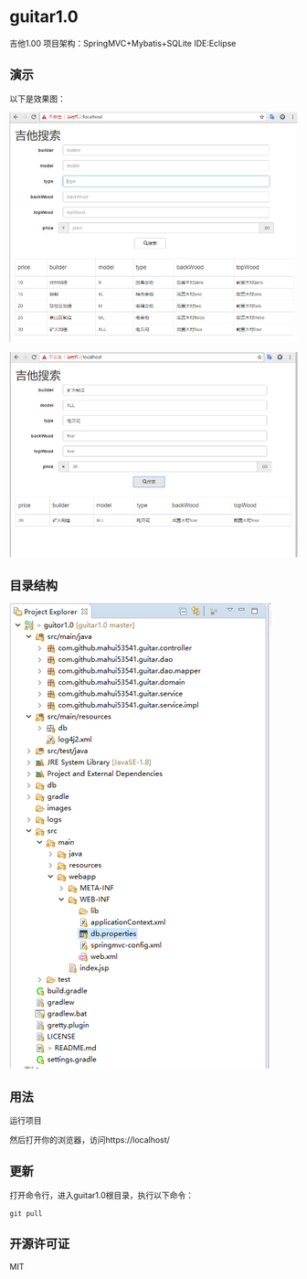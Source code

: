 # guitar1.0
吉他1.00
项目架构：SpringMVC+Mybatis+SQLite
IDE:Eclipse
## 演示

以下是效果图：

![效果图](images/1.PNG)

![效果图](images/2.PNG)

## 目录结构

![目录结构](images/3.PNG)

## 用法

运行项目

然后打开你的浏览器，访问https://localhost/

## 更新

打开命令行，进入guitar1.0根目录，执行以下命令：

	git pull

## 开源许可证
 MIT
